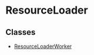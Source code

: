 # ResourceLoader
## Classes
- [ResourceLoaderWorker](api\SceneTree\ResourceLoader\ResourceLoaderWorker.md)

